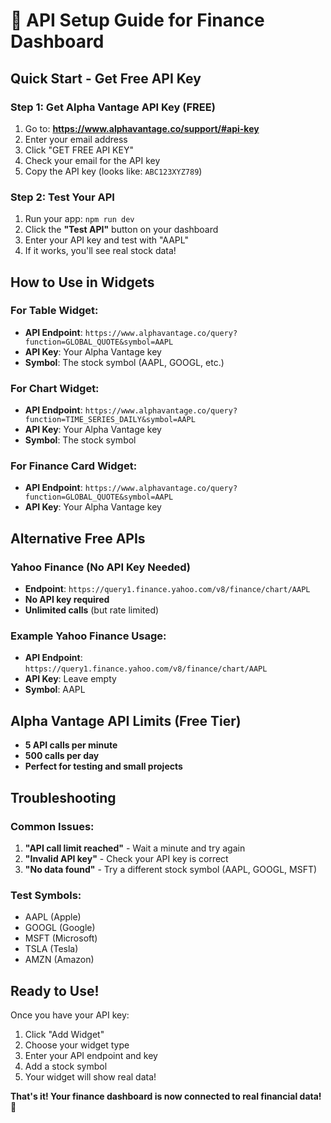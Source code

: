 # 🚀 API Setup Guide for Finance Dashboard

## Quick Start - Get Free API Key

### Step 1: Get Alpha Vantage API Key (FREE)
1. Go to: **https://www.alphavantage.co/support/#api-key**
2. Enter your email address
3. Click "GET FREE API KEY"
4. Check your email for the API key
5. Copy the API key (looks like: `ABC123XYZ789`)

### Step 2: Test Your API
1. Run your app: `npm run dev`
2. Click the **"Test API"** button on your dashboard
3. Enter your API key and test with "AAPL"
4. If it works, you'll see real stock data!

## How to Use in Widgets

### For Table Widget:
- **API Endpoint**: `https://www.alphavantage.co/query?function=GLOBAL_QUOTE&symbol=AAPL`
- **API Key**: Your Alpha Vantage key
- **Symbol**: The stock symbol (AAPL, GOOGL, etc.)

### For Chart Widget:
- **API Endpoint**: `https://www.alphavantage.co/query?function=TIME_SERIES_DAILY&symbol=AAPL`
- **API Key**: Your Alpha Vantage key
- **Symbol**: The stock symbol

### For Finance Card Widget:
- **API Endpoint**: `https://www.alphavantage.co/query?function=GLOBAL_QUOTE&symbol=AAPL`
- **API Key**: Your Alpha Vantage key

## Alternative Free APIs

### Yahoo Finance (No API Key Needed)
- **Endpoint**: `https://query1.finance.yahoo.com/v8/finance/chart/AAPL`
- **No API key required**
- **Unlimited calls** (but rate limited)

### Example Yahoo Finance Usage:
- **API Endpoint**: `https://query1.finance.yahoo.com/v8/finance/chart/AAPL`
- **API Key**: Leave empty
- **Symbol**: AAPL

## Alpha Vantage API Limits (Free Tier)
- **5 API calls per minute**
- **500 calls per day**
- **Perfect for testing and small projects**

## Troubleshooting

### Common Issues:
1. **"API call limit reached"** - Wait a minute and try again
2. **"Invalid API key"** - Check your API key is correct
3. **"No data found"** - Try a different stock symbol (AAPL, GOOGL, MSFT)

### Test Symbols:
- AAPL (Apple)
- GOOGL (Google)
- MSFT (Microsoft)
- TSLA (Tesla)
- AMZN (Amazon)

## Ready to Use!

Once you have your API key:
1. Click "Add Widget"
2. Choose your widget type
3. Enter your API endpoint and key
4. Add a stock symbol
5. Your widget will show real data!

**That's it! Your finance dashboard is now connected to real financial data! 🎉**

